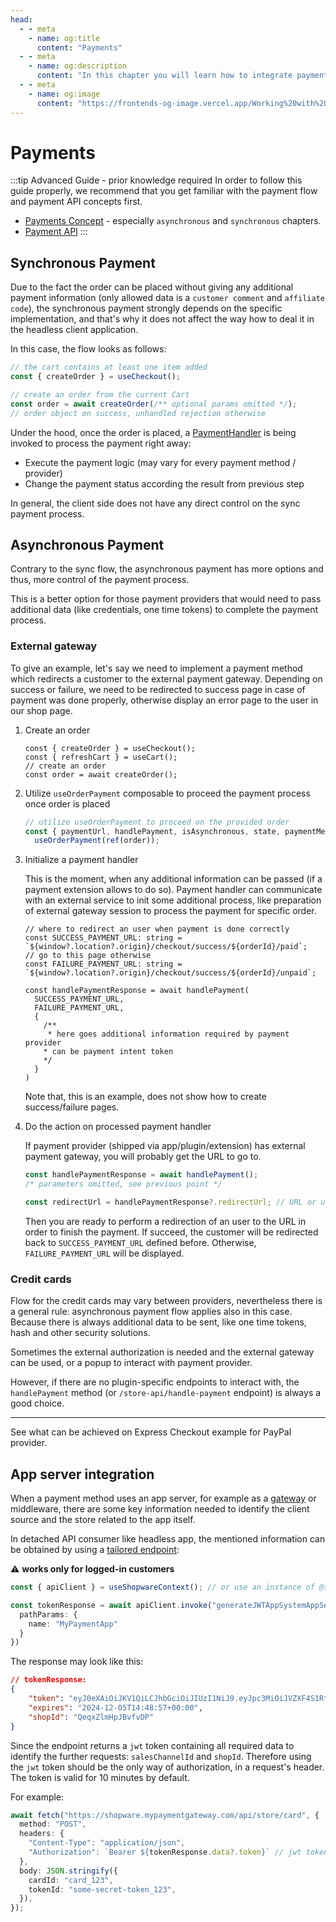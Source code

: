 ```yaml
---
head:
  - - meta
    - name: og:title
      content: "Payments"
  - - meta
    - name: og:description
      content: "In this chapter you will learn how to integrate payments."
  - - meta
    - name: og:image
      content: "https://frontends-og-image.vercel.app/Working%20with%20**Payments**.png"
---
```


<script setup>
import StackBlitzLiveExample from '../../components/StackBlitzLiveExample.vue'
</script>

# Payments

:::tip Advanced Guide - prior knowledge required
In order to follow this guide properly, we recommend that you get familiar with the payment flow and payment API concepts first.

- [Payments Concept](https://developer.shopware.com/docs/concepts/commerce/checkout-concept/payments) - especially `asynchronous` and `synchronous` chapters.
- [Payment API](https://shopware.stoplight.io/docs/store-api/8218801e50fe5-handling-the-payment)
  :::

## Synchronous Payment

Due to the fact the order can be placed without giving any additional payment information (only allowed data is a `customer comment` and `affiliate code`), the synchronous payment strongly depends on the specific implementation, and that's why it does not affect the way how to deal it in the headless client application.

In this case, the flow looks as follows:

```js
// the cart contains at least one item added
const { createOrder } = useCheckout();

// create an order from the current Cart
const order = await createOrder(/** optional params omitted */);
// order object on success, unhandled rejection otherwise
```

Under the hood, once the order is placed, a [PaymentHandler](https://developer.shopware.com/docs/guides/plugins/plugins/checkout/payment/add-payment-plugin#synchronous-example) is being invoked to process the payment right away:

- Execute the payment logic (may vary for every payment method / provider)
- Change the payment status according the result from previous step

In general, the client side does not have any direct control on the sync payment process.

## Asynchronous Payment

Contrary to the sync flow, the asynchronous payment has more options and thus, more control of the payment process.

This is a better option for those payment providers that would need to pass additional data (like credentials, one time tokens) to complete the payment process.

### External gateway

To give an example, let's say we need to implement a payment method which redirects a customer to the external payment gateway. Depending on success or failure, we need to be redirected to success page in case of payment was done properly, otherwise display an error page to the user in our shop page.

1. Create an order

   ```js{3}
   const { createOrder } = useCheckout();
   const { refreshCart } = useCart();
   // create an order
   const order = await createOrder();
   ```

2. Utilize `useOrderPayment` composable to proceed the payment process once order is placed

   ```js
   // utilize useOrderPayment to proceed on the provided order
   const { paymentUrl, handlePayment, isAsynchronous, state, paymentMethod } =
     useOrderPayment(ref(order));
   ```

3. Initialize a payment handler

   This is the moment, when any additional information can be passed (if a payment extension allows to do so). Payment handler can communicate with an external service to init some additional process, like preparation of external gateway session to process the payment for specific order.

   ```js{6-15}
   // where to redirect an user when payment is done correctly
   const SUCCESS_PAYMENT_URL: string = `${window?.location?.origin}/checkout/success/${orderId}/paid`;
   // go to this page otherwise
   const FAILURE_PAYMENT_URL: string = `${window?.location?.origin}/checkout/success/${orderId}/unpaid`;

   const handlePaymentResponse = await handlePayment(
     SUCCESS_PAYMENT_URL,
     FAILURE_PAYMENT_URL,
     {
       /**
        * here goes additional information required by payment provider
       * can be payment intent token
       */
     }
   )
   ```

   Note that, this is an example, does not show how to create success/failure pages.

4. Do the action on processed payment handler

   If payment provider (shipped via app/plugin/extension) has external payment gateway, you will probably get the URL to go to.

   ```js
   const handlePaymentResponse = await handlePayment();
   /* parameters omitted, see previous point */

   const redirectUrl = handlePaymentResponse?.redirectUrl; // URL or undefined
   ```

   Then you are ready to perform a redirection of an user to the URL in order to finish the payment.
   If succeed, the customer will be redirected back to `SUCCESS_PAYMENT_URL` defined before. Otherwise, `FAILURE_PAYMENT_URL` will be displayed.

### Credit cards

Flow for the credit cards may vary between providers, nevertheless there is a general rule: asynchronous payment flow applies also in this case. Because there is always additional data to be sent, like one time tokens, hash and other security solutions.

Sometimes the external authorization is needed and the external gateway can be used, or a popup to interact with payment provider.

However, if there are no plugin-specific endpoints to interact with, the `handlePayment` method (or `/store-api/handle-payment` endpoint) is always a good choice.

---

See what can be achieved on Express Checkout example for PayPal provider.

<PageRef page="../../../resources/integrations/payments/" title="Payment Integrations" sub="See also all our Payment Integrations." />


## App server integration

When a payment method uses an app server, for example as a [gateway](https://developer.shopware.com/docs/guides/plugins/apps/gateways/checkout/checkout-gateway.html) or middleware, there are some key  information needed to identify the client source and the store related to the app itself.

In detached API consumer like headless app, the mentioned information can be obtained by using a [tailored endpoint](https://developer.shopware.com/docs/guides/plugins/apps/clientside-to-app-backend.html):

⚠️ **works only for logged-in customers**

```ts
const { apiClient } = useShopwareContext(); // or use an instance of @shopware/api-client library

const tokenResponse = await apiClient.invoke("generateJWTAppSystemAppServer post /app-system/{name}/generate-token", {
  pathParams: {
    name: "MyPaymentApp"
  }
})
```

The response may look like this:
```json
// tokenResponse:
{
    "token": "eyJ0eXAiOiJKV1QiLCJhbGciOiJIUzI1NiJ9.eyJpc3MiOiJVZXF4S1RtSHBKVHZmZkRQIiwiaWF0IjoxNzMzNDA5NTM3LjQ1NzYxMSwibmJmIjoxNzMzNDA5NTM3LjQ1NzYxMywiZXhwIjoxNzMzNDEwMTM3LjQ1BzUzOSwic2FsZXNDaGFubmVsSWQiOiI4ODQzMmRlZjM5ZmM0NjI0YjMzMjEzYTU2YjhjOTQ0ZCJ9.M2GZ6hFFBgQAgoAQAVC--aIG2pl5wytEBBwpCN0UFCw",
    "expires": "2024-12-05T14:48:57+00:00",
    "shopId": "QeqxZlmHpJBvfvDP"
}
```

Since the endpoint returns a `jwt` token containing all required data to identify the further requests: `salesChannelId` and `shopId`. Therefore using the `jwt` token should be the only way of authorization, in a request's header. The token is valid for 10 minutes by default.

For example:
```ts
await fetch("https://shopware.mypaymentgateway.com/api/store/card", {
  method: "POST",
  headers: {
    "Content-Type": "application/json",
    "Authorization": `Bearer ${tokenResponse.data?.token}` // jwt token from the sample code above
  },
  body: JSON.stringify({
    cardId: "card_123",
    tokenId: "some-secret-token_123",
  }),
});
```

